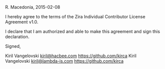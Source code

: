 R. Macedonia, 2015-02-08

I hereby agree to the terms of the Zira Individual Contributor License
Agreement v1.0.

I declare that I am authorized and able to make this agreement and sign this
declaration.

Signed,

Kiril Vangelovski kiril@hacbee.com https://github.com/kirca
Kiril Vangelovski kiril@lambda-is.com https://github.com/kirca
